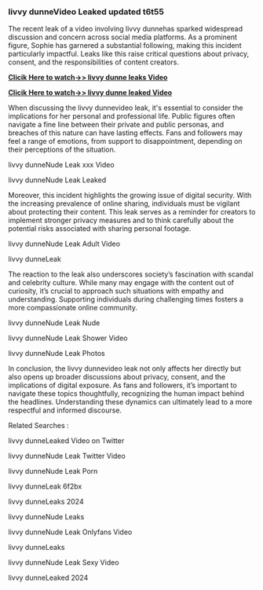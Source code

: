 ### livvy dunneVideo Leaked updated t6t55

The recent leak of a video involving livvy dunnehas sparked widespread discussion and concern across social media platforms. As a prominent figure, Sophie has garnered a substantial following, making this incident particularly impactful. Leaks like this raise critical questions about privacy, consent, and the responsibilities of content creators.


**[Clicik Here to watch->> livvy dunne leaks Video](http://xxxvd.top)**

**[Clicik Here to watch->> livvy dunne leaked Video](http://xxxvd.top)**


When discussing the livvy dunnevideo leak, it's essential to consider the implications for her personal and professional life. Public figures often navigate a fine line between their private and public personas, and breaches of this nature can have lasting effects. Fans and followers may feel a range of emotions, from support to disappointment, depending on their perceptions of the situation.

livvy dunneNude Leak xxx Video

livvy dunneNude Leak Leaked

Moreover, this incident highlights the growing issue of digital security. With the increasing prevalence of online sharing, individuals must be vigilant about protecting their content. This leak serves as a reminder for creators to implement stronger privacy measures and to think carefully about the potential risks associated with sharing personal footage.

livvy dunneNude Leak Adult Video

livvy dunneLeak


The reaction to the leak also underscores society’s fascination with scandal and celebrity culture. While many may engage with the content out of curiosity, it’s crucial to approach such situations with empathy and understanding. Supporting individuals during challenging times fosters a more compassionate online community.


livvy dunneNude Leak Nude

livvy dunneNude Leak Shower Video

livvy dunneNude Leak Photos

In conclusion, the livvy dunnevideo leak not only affects her directly but also opens up broader discussions about privacy, consent, and the implications of digital exposure. As fans and followers, it’s important to navigate these topics thoughtfully, recognizing the human impact behind the headlines. Understanding these dynamics can ultimately lead to a more respectful and informed discourse.

Related Searches :

livvy dunneLeaked Video on Twitter

livvy dunneNude Leak Twitter Video

livvy dunneNude Leak Porn

livvy dunneLeak 6f2bx

livvy dunneLeaks 2024

livvy dunneNude Leaks

livvy dunneNude Leak Onlyfans Video

livvy dunneLeaks

livvy dunneNude Leak Sexy Video

livvy dunneLeaked 2024



